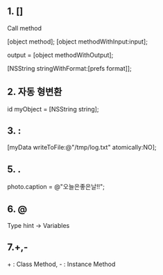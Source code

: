 ## 1. []

Call method

[object method];
[object methodWithInput:input];

output = [object methodWithOutput];

[NSString stringWithFormat:[prefs format]];


## 2. 자동 형변환

id myObject = [NSString string];


## 3. : 

[myData writeToFile:@"/tmp/log.txt" atomically:NO];


## 5. .

photo.caption = @"오늘은좋은날!!";

## 6. @

Type hint -> Variables


## 7.+,-

\+ : Class Method, - : Instance Method
